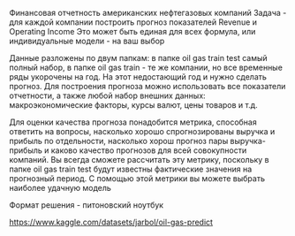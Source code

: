 Финансовая отчетность американских нефтегазовых компаний
Задача - для каждой компании построить прогноз показателей Revenue и Operating Income
Это может быть единая для всех формула, или индивидуальные модели - на ваш выбор

Данные разложены по двум папкам: в папке oil gas train test самый полный набор, в папке oil gas train - те же компании, но все временные ряды укорочены на год. На этот недостающий год и нужно сделать прогноз. Для построения прогноза можно использовать все показатели отчетности, а также любой набор внешних данных: макроэкономические факторы, курсы валют, цены товаров и т.д.

Для оценки качества прогноза понадобится метрика, способная ответить на вопросы, насколько хорошо спрогнозированы выручка и прибыль по отдельности, насколько хорош прогноз пары выручка-прибыль и каково качество прогнозов для всей совокупности компаний. Вы всегда сможете рассчитать эту метрику, поскольку в папке oil gas train test будут известны фактические значения на прогнозный период. С помощью этой метрики вы можете выбрать наиболее удачную модель

Формат решения - питоновский ноутбук

https://www.kaggle.com/datasets/jarbol/oil-gas-predict
